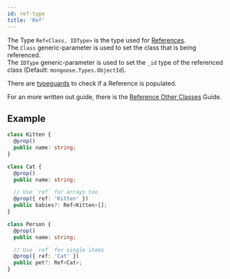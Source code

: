 ```yaml
---
id: ref-type
title: 'Ref'
---
```


The Type `Ref<Class, IDType>` is the type used for [References](https://mongoosejs.com/docs/populate.html).  
The `Class` generic-parameter is used to set the class that is being referenced.  
The `IDType` generic-parameter is used to set the `_id` type of the referenced class (Default: `mongoose.Types.ObjectId`).  

There are [typeguards](../functions/typeguards/isDocument.md) to check if a Reference is populated.

For an more written out guide, there is the [Reference Other Classes](../../guides/advanced/reference-other-classes.md) Guide.

## Example

```ts
class Kitten {
  @prop()
  public name: string;
}
```

```ts
class Cat {
  @prop()
  public name: string;

  // Use `ref` for arrays too
  @prop({ ref: 'Kitten' })
  public babies?: Ref<Kitten>[];
}
```

```ts
class Person {
  @prop()
  public name: string;

  // Use `ref` for single items
  @prop({ ref: 'Cat' })
  public pet?: Ref<Cat>;
}
```
